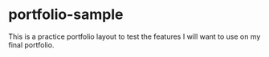 # portfolio-sample

This is a practice portfolio layout to test the features I will want to use on my final portfolio.
